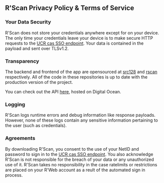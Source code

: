 ## R'Scan Privacy Policy & Terms of Service

### Your Data Security
R'Scan does not store your credentials anywhere except for on your device. The only time your credentials leave your device is to make secure HTTP requests to the [UCR cas SSO endpoint](https://auth.ucr.edu/cas/login?service=https%3A%2F%2Finnosoftfusiongo.com%2Fsso%2Flogin%2Flogin-process-cas.php). Your data is contained in the payload and sent over TLSv1.2.

### Transparency
The backend and frontend of the app are opensourced at [src128](https://github.com/kozzza/src128) and [rscan](https://github.com/kozzza/rscan) respectively. All of the code in these repositories is up to date with the production version of the project.

You can check out the API [here](https://src-128.herokuapp.com/), hosted on Digital Ocean.

### Logging
R'Scan logs runtime errors and debug information like response payloads. However, none of these logs contain any sensitive information pertaining to the user (such as credentials).

### Agreements
By downloading R'Scan, you consent to the use of your NetID and password to sign in to the [UCR cas SSO endpoint](https://auth.ucr.edu/cas/login?service=https%3A%2F%2Finnosoftfusiongo.com%2Fsso%2Flogin%2Flogin-process-cas.php). You also acknowledge R'Scan is not responsible for the breach of your data or any unauthorized use of it. R'Scan takes no responsibility in the case ratelimits or restrictions are placed on your R'Web account as a reult of the automated sign in process.
